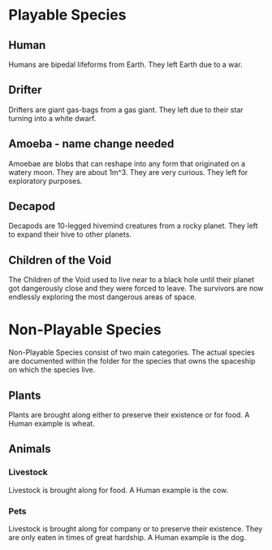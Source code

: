 # Playable Species

## Human
Humans are bipedal lifeforms from Earth. They left Earth due to a war.

## Drifter
Drifters are giant gas-bags from a gas giant. They left due to their star turning into a white dwarf.

## Amoeba - name change needed
Amoebae are blobs that can reshape into any form that originated on a watery moon. They are about 1m^3. They are very curious. They left for exploratory purposes.

## Decapod
Decapods are 10-legged hivemind creatures from a rocky planet. They left to expand their hive to other planets.

## Children of the Void
The Children of the Void used to live near to a black hole until their planet got dangerously close and they were forced to leave.
The survivors are now endlessly exploring the most dangerous areas of space.

# Non-Playable Species

Non-Playable Species consist of two main categories. The actual species are documented within the folder for the species that owns the spaceship on which the species live.

## Plants

Plants are brought along either to preserve their existence or for food. A Human example is wheat.

## Animals

### Livestock

Livestock is brought along for food. A Human example is the cow.

### Pets

Livestock is brought along for company or to preserve their existence. They are only eaten in times of great hardship. A Human example is the dog.
